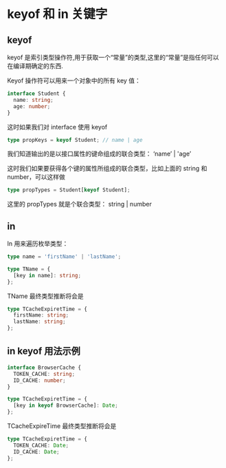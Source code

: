 # keyof 和 in 关键字

## keyof

keyof 是索引类型操作符,用于获取一个“常量”的类型,这里的“常量”是指任何可以在编译期确定的东西.

Keyof 操作符可以用来一个对象中的所有 key 值：

```ts
interface Student {
  name: string;
  age: number;
}
```

这时如果我们对 interface 使用 keyof

```ts
type propKeys = keyof Student; // name | age
```

我们知道输出的是以接口属性的键命组成的联合类型： ‘name’ | 'age’

这时我们如果要获得各个键的属性所组成的联合类型，比如上面的 string 和 number，可以这样做

```ts
type propTypes = Student[keyof Student];
```

这里的 propTypes 就是个联合类型： string | number

## in

In 用来遍历枚举类型：

```ts
type name = 'firstName' | 'lastName';

type TName = {
  [key in name]: string;
};
```

TName 最终类型推断将会是

```ts
type TCacheExpiretTime = {
  firstName: string;
  lastName: string;
};
```

## in keyof 用法示例

```ts
interface BrowserCache {
  TOKEN_CACHE: string;
  ID_CACHE: number;
}

type TCacheExpiretTime = {
  [key in keyof BrowserCache]: Date;
};
```

TCacheExpireTime 最终类型推断将会是

```ts
type TCacheExpiretTime = {
  TOKEN_CACHE: Date;
  ID_CACHE: Date;
};
```
